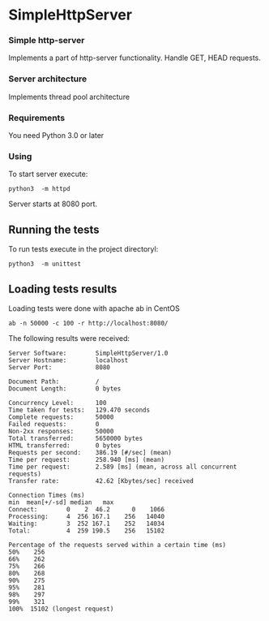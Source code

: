 # SimpleHttpServer

### Simple http-server

Implements a part of http-server functionality. Handle GET, HEAD requests.

### Server architecture

Implements thread pool architecture

### Requirements

You need Python 3.0 or later

### Using

To start server execute:

```
python3  -m httpd
```  

Server starts at 8080 port. 


## Running the tests

To run tests execute in the project directoryl:

```
python3  -m unittest 
```  

## Loading tests results

Loading tests were done with apache ab in CentOS

```
ab -n 50000 -c 100 -r http://localhost:8080/
```

The following results were received:

```
Server Software:        SimpleHttpServer/1.0
Server Hostname:        localhost
Server Port:            8080

Document Path:          /
Document Length:        0 bytes

Concurrency Level:      100
Time taken for tests:   129.470 seconds
Complete requests:      50000
Failed requests:        0
Non-2xx responses:      50000
Total transferred:      5650000 bytes
HTML transferred:       0 bytes
Requests per second:    386.19 [#/sec] (mean)
Time per request:       258.940 [ms] (mean)
Time per request:       2.589 [ms] (mean, across all concurrent requests)
Transfer rate:          42.62 [Kbytes/sec] received

Connection Times (ms)
min  mean[+/-sd] median   max
Connect:        0    2  46.2      0    1066
Processing:     4  256 167.1    256   14040
Waiting:        3  252 167.1    252   14034
Total:          4  259 190.5    256   15102

Percentage of the requests served within a certain time (ms)
50%    256
66%    262
75%    266
80%    268
90%    275
95%    281
98%    297
99%    321
100%  15102 (longest request)
```

